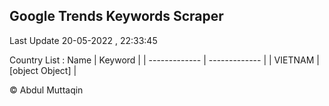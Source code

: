 

## Google Trends Keywords Scraper 
 
Last Update 20-05-2022 , 22:33:45

Country List :
 Name  | Keyword |
| ------------- | ------------- |
| VIETNAM | [object Object] |



© Abdul Muttaqin 
